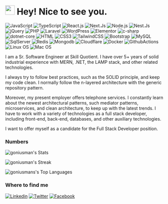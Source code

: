 <h1><img src="https://emojis.slackmojis.com/emojis/images/1531849430/4246/blob-sunglasses.gif?1531849430" width="30"/> Hey! Nice to see you.</h1>


![JavaScript](https://img.shields.io/badge/JavaScript-F7DF1E?style=flat-square&logo=javascript&logoColor=black)
![TypeScript](https://img.shields.io/badge/TypeScript-007ACC?style=flat-square&logo=typescript&logoColor=white)
![React.js](https://img.shields.io/badge/React.js-0081CB?style=flat-square&logo=react&logoColor=61DAFB)
![Next.Js](https://img.shields.io/badge/next.js-F7DF1E?style=flat-square&logo=next&logoColor=black)
![Node.js](https://img.shields.io/badge/Node.js-43853D?style=flat-square&logo=node.js&logoColor=white)
![Nest.Js](https://img.shields.io/badge/nest.js-F7DF1E?style=flat-square&logo=nest&logoColor=black)
![jQuery](https://img.shields.io/badge/jQuery-0769AD?style=flat-square&logo=jquery&logoColor=white)
![PHP](https://img.shields.io/badge/PHP-777BB4?style=flat-square&logo=php&logoColor=white)
![Laravel](https://img.shields.io/badge/Laravel-FF2D20?style=flat-square&logo=laravel&logoColor=white)
![WordPress](https://img.shields.io/badge/Wordpress-21759B?style=flat-square&logo=wordpress&logoColor=white)
![Elementor](https://img.shields.io/badge/Elementor-9146FF?style=flat-square&logo=elementor&logoColor=white)
![c-sharp](https://img.shields.io/badge/c-sharp-0769AD?style=flat-square&logo=c-sharp&logoColor=white)
![dotnet-core](https://img.shields.io/badge/dotnet-core-F7DF1E?style=flat-square&logo=dotnet&logoColor=black)
![HTML](https://img.shields.io/badge/HTML5-E34F26?style=flat-square&logo=html5&logoColor=white)
![CSS3](https://img.shields.io/badge/CSS3-1572B6?style=flat-square&logo=css3&logoColor=white)
![TailwindCSS](https://img.shields.io/badge/Tailwind_CSS-38B2AC?style=flat-square&logo=tailwind-css&logoColor=white)
![Bootstrap](https://img.shields.io/badge/Bootstrap-563D7C?style=flat-square&logo=bootstrap&logoColor=white)
![MySQL](https://img.shields.io/badge/MySQL-005C84?style=flat-square&logo=mysql&logoColor=white)
![SqlServer](https://img.shields.io/badge/sql-server-F7DF1E?style=flat-square&logo=sql-server&logoColor=green)
![Redis](https://img.shields.io/badge/redis-%23DD0031.svg?&style=flat-square&logo=redis&logoColor=white)
![Mongodb](https://img.shields.io/badge/mongodb-F7DF1E?style=flat-square&logo=mongodb&logoColor=green)
![Cloudflare](https://img.shields.io/badge/Cloudflare-F38020?style=flat-square&logo=Cloudflare&logoColor=white)
![Docker](https://img.shields.io/badge/Docker-0CC1F3?style=flat-square&logo=docker&logoColor=white)
![GithubActions](https://img.shields.io/badge/GitHub%20Actions-F7DF1E?style=flat-square&logo=GitHub%20Actions&logoColor=green)
![Linux OS](https://img.shields.io/badge/linuxos-000000?style=flat-square&logo=apple&logoColor=white)
![Mac OS](https://img.shields.io/badge/macOS-000000?style=flat-square&logo=apple&logoColor=white)


I am a Sr. Software Engineer at Skill Quotient. I have over 5+ years of solid industrial experience with MERN, .NET, the LAMP stack, and other related technologies.

I always try to follow best practices, such as the SOLID principle, and keep my code clean. I normally follow the n-layered architecture with the generic repository pattern.

Moreover, my present employer offers telephone services.  I constantly learn about the newest architectural patterns, such mediator patterns, microservices, and clean architecture, to keep up with the latest trends. I have to work with a variety of technologies as a full stack developer, including front-end, back-end, databases, and other auxiliary technologies.

I want to offer myself as a candidate for the Full Stack Developer position.

### Numbers
![goniusman's Stats](https://github-readme-stats.vercel.app/api?username=goniusman&theme=darcula&show_icons=true&hide_border=true&count_private=true)

![goniusman's Streak](https://github-readme-streak-stats.herokuapp.com/?user=goniusman&theme=darcula&hide_border=true)

![goniusmans's Top Languages](https://github-readme-stats.vercel.app/api/top-langs/?username=goniusman&theme=darcula&show_icons=true&hide_border=true&layout=compact)


### Where to find me

[![Linkedin](https://img.shields.io/badge/LinkedIn-0077B5?style=flat-square&logo=linkedin&logoColor=white)](https://www.linkedin.com/in/osmangonitd/) 
[![Twitter](https://img.shields.io/badge/Twitter-1DA1F2?style=flat-square&logo=twitter&logoColor=white)](https://twitter.com/osmangonitd)
[![Facebook](https://img.shields.io/badge/Facebook-1877F2?style=flat-square&logo=facebook&logoColor=white)](https://facebook.com/osmangonitd)
